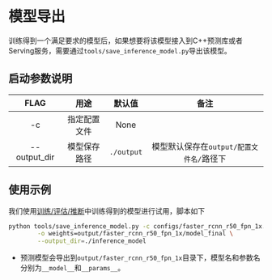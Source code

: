 # 模型导出

训练得到一个满足要求的模型后，如果想要将该模型接入到C++预测库或者Serving服务，需要通过`tools/save_inference_model.py`导出该模型。

## 启动参数说明

|      FLAG      |      用途      |    默认值    |                 备注                      |
|:--------------:|:--------------:|:------------:|:-----------------------------------------:|
|       -c       |  指定配置文件  |     None     |                                           |
|  --output_dir  |  模型保存路径  |  `./output`  |  模型默认保存在`output/配置文件名/`路径下 |

## 使用示例

我们使用[训练/评估/推断](GETTING_STARTED_cn.md)中训练得到的模型进行试用，脚本如下

```bash
python tools/save_inference_model.py -c configs/faster_rcnn_r50_fpn_1x.yaml \
        -o weights=output/faster_rcnn_r50_fpn_1x/model_final \
        --output_dir=./inference_model
```

- 预测模型会导出到`output/faster_rcnn_r50_fpn_1x`目录下，模型名和参数名分别为`__model__`和`__params__`。
